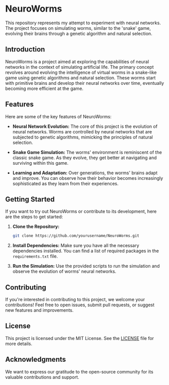# NeuroWorms

This repository represents my attempt to experiment with neural networks. The project focuses on simulating worms, similar to the 'snake' game, evolving their brains through a genetic algorithm and natural selection.

## Introduction

NeuroWorms is a project aimed at exploring the capabilities of neural networks in the context of simulating artificial life. The primary concept revolves around evolving the intelligence of virtual worms in a snake-like game using genetic algorithms and natural selection. These worms start with primitive brains and develop their neural networks over time, eventually becoming more efficient at the game.

## Features

Here are some of the key features of NeuroWorms:

- **Neural Network Evolution:** The core of this project is the evolution of neural networks. Worms are controlled by neural networks that are subjected to genetic algorithms, mimicking the principles of natural selection.

- **Snake Game Simulation:** The worms' environment is reminiscent of the classic snake game. As they evolve, they get better at navigating and surviving within this game.

- **Learning and Adaptation:** Over generations, the worms' brains adapt and improve. You can observe how their behavior becomes increasingly sophisticated as they learn from their experiences.

## Getting Started

If you want to try out NeuroWorms or contribute to its development, here are the steps to get started:

1. **Clone the Repository:**
   ```bash
   git clone https://github.com/yourusername/NeuroWorms.git
   ```

2. **Install Dependencies:**
   Make sure you have all the necessary dependencies installed. You can find a list of required packages in the `requirements.txt` file.

3. **Run the Simulation:**
   Use the provided scripts to run the simulation and observe the evolution of worms' neural networks.

## Contributing

If you're interested in contributing to this project, we welcome your contributions! Feel free to open issues, submit pull requests, or suggest new features and improvements.

## License

This project is licensed under the MIT License. See the [LICENSE](LICENSE) file for more details.

## Acknowledgments

We want to express our gratitude to the open-source community for its valuable contributions and support.

